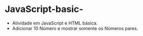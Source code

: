 # JavaScript-basic-
- Atividade em JavaScript e HTML básica.
- Adicionar 10 Número e mostrar somente os Números pares.